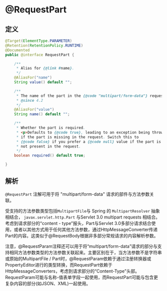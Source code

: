 # @RequestPart

## 定义

```java
@Target(ElementType.PARAMETER)
@Retention(RetentionPolicy.RUNTIME)
@Documented
public @interface RequestPart {

    /**
     * Alias for {@link #name}.
     */
    @AliasFor("name")
    String value() default "";

    /**
     * The name of the part in the {@code "multipart/form-data"} request to bind to.
     * @since 4.2
     */
    @AliasFor("value")
    String name() default "";

    /**
     * Whether the part is required.
     * <p>Defaults to {@code true}, leading to an exception being thrown
     * if the part is missing in the request. Switch this to
     * {@code false} if you prefer a {@code null} value if the part is
     * not present in the request.
     */
    boolean required() default true;

}
```

## 解析

`@RequestPart` 注解可用于将 "multipart/form-data" 请求的部件与方法参数关联。

受支持的方法参数类型包括`MultipartFile`与 Spring 的 `MultipartResolver` 抽象相结合， `javax.servlet.http.Part` 与Servlet 3.0 multipart requests 相结合。考虑到请求部分的“content - type”报头，Part与Servlet 3.0多部分请求结合使用，或者以其他方式用于任何其他方法参数，通过HttpMessageConverter传递Part的内容。这类似于@RequestBody根据非多部分常规请求的内容解析参数。

注意，@RequestParam注释还可以用于将“multipart/form-data”请求的部分与支持相同方法参数类型的方法参数关联起来。主要区别在于，当方法参数不是字符串或原始的MultipartFile / Part时，@RequestParam依赖于通过注册转换器或PropertyEditor进行的类型转换，而RequestPart依赖于HttpMessageConverters，考虑到请求部分的“Content-Type”头部。RequestParam可能与名称-值表单字段一起使用，而RequestPart可能与包含更复杂内容的部分\(如JSON、XML\)一起使用。

